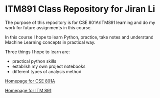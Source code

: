# ITM891 Class Repository for Jiran Li
The purpose of this repository is for CSE 801A/ITM891 learning and do my work for future assignments in this course.
 
In this course I hope to learn Python, practice, take notes and understand Machine Learning concepts in practical way. 

Three things I hope to learn are:
 * practical python skills 
 * establish my own project notebooks
 * different types of analysis method

 
 [Homepage for CSE 801A](https://d2l.msu.edu/d2l/home/1670424)
 
 [Homepage for ITM 891](https://d2l.msu.edu/d2l/home/1656899) 
